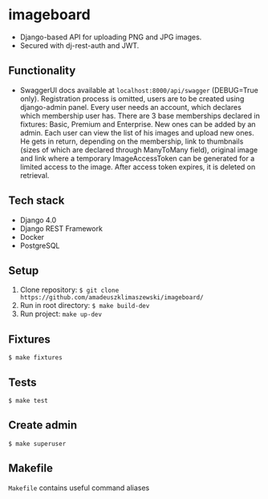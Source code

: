 # imageboard
* Django-based API for uploading PNG and JPG images.
* Secured with dj-rest-auth and JWT.

## Functionality
* SwaggerUI docs available at `localhost:8000/api/swagger` (DEBUG=True only).
Registration process is omitted, users are to be created using django-admin panel. Every user needs an account, which declares which membership user has. There are 3 base memberships declared in fixtures: Basic, Premium and Enterprise. New ones can be added by an admin. Each user can view the list of his images and upload new ones. He gets in return, depending on the membership, link to thumbnails (sizes of which are declared through ManyToMany field), original image and link where a temporary ImageAccessToken can be generated for a limited access to the image. After access token expires, it is deleted on retrieval.

## Tech stack
* Django 4.0
* Django REST Framework
* Docker
* PostgreSQL

## Setup
1. Clone repository:
`$ git clone https://github.com/amadeuszklimaszewski/imageboard/`
2. Run in root directory:
`$ make build-dev`
4. Run project: `make up-dev`


## Fixtures
`$ make fixtures`

## Tests
`$ make test`

## Create admin
`$ make superuser`

## Makefile
`Makefile` contains useful command aliases
